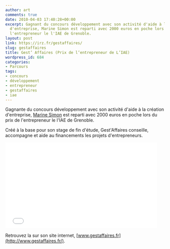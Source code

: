 ```yaml
---
author: art
comments: true
date: 2010-04-03 17:40:28+00:00
excerpt: Gagnant du concours développement avec son activité d'aide à la création
  d'entreprise, Marine Simon est reparti avec 2000 euros en poche lors du prix de
  l'entrepreneur le l'IAE de Grenoble.
layout: post
link: https://irz.fr/gestaffaires/
slug: gestaffaires
title: Gest’ Affaires (Prix de l’entrepreneur de L’IAE)
wordpress_id: 684
categories:
- Parcours
tags:
- concours
- développement
- entrepreneur
- gestaffaires
- iae
---
```


Gagnante du concours développement avec son activité d'aide à la création d'entreprise, [Marine Simon](https://static.irz.fr/2010/04/Capture-d’écran-2010-04-03-à-19.42.25.png) est reparti avec 2000 euros en poche lors du prix de l'entrepreneur le l'IAE de Grenoble.

Créé à la base pour son stage de fin d'étude, Gest'Affaires conseille, accompagne et aide au financements les projets d'entrepreneurs.

<iframe frameborder="0" width="480" height="270" src="//www.dailymotion.com/embed/video/xcq37a" allowfullscreen=""></iframe>

Retrouvez la sur son site internet, [www.gestaffaires.fr](http://www.gestaffaires.fr/).
